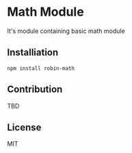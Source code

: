 # Math Module
It's module containing basic math module

## Installiation
```
npm install robin-math
```

## Contribution
TBD

## License
MIT